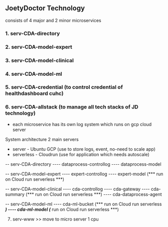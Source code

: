 ## JoetyDoctor Technology
consists of 4 major and 2 minor microservices

### 1. serv-CDA-directory 
### 2. serv-CDA-model-expert
### 3. serv-CDA-model-clinical
### 4. serv-CDA-model-ml


### 5. serv-CDA-credential (to control credential of healthdashboard cuhc)
### 6. serv-CDA-allstack (to manage all tech stacks of JD technology)

- each microservice has its own log system which runs on gcp cloud server

System architecture
2 main servers
- server - Ubuntu GCP (use to store logs, event, no-need to scale app)
- serverless - Cloudrun (use for application which needs autoscale)

-- serv-CDA-directory 
---- dataprocess-controllog
---- dataprocess-model

-- serv-CDA-model-expert 
---- expert-controllog
---- expert-model (*** run on Cloud run serverless ***)

-- serv-CDA-model-clinical 
---- cda-controllog
---- cda-gateway
---- cda-summary (*** run on Cloud run serverless ***)
---- cda-dataprocess-agent

-- serv-CDA-model-ml 
---- cda-ml-bucket (*** run on Cloud run serverless ***)
---- cda-ml-model (*** run on Cloud run serverless ***)


7. serv-www >> move to micro server 1 cpu